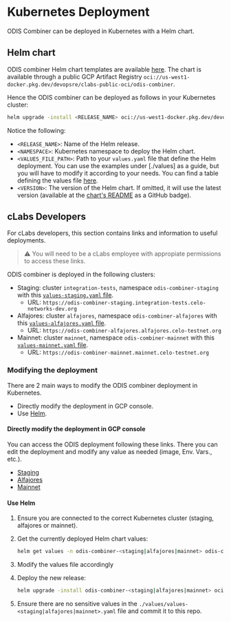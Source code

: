 # Kubernetes Deployment

ODIS Combiner can be deployed in Kubernetes with a Helm chart.

## Helm chart

ODIS combiner Helm chart templates are available [here](https://github.com/celo-org/charts/tree/main/charts/odis-combiner). The chart is available through a public GCP Artifact Registry `oci://us-west1-docker.pkg.dev/devopsre/clabs-public-oci/odis-combiner`.

Hence the ODIS combiner can be deployed as follows in your Kubernetes cluster:

```bash
helm upgrade -install <RELEASE_NAME> oci://us-west1-docker.pkg.dev/devopsre/clabs-public-oci/odis-combiner -n <NAMESPACE> --create-namespace -f <VALUES_FILE_PATH> [--version <VERSION>]
```

Notice the following:

- `<RELEASE_NAME>`: Name of the Helm release.
- `<NAMESPACE>`: Kubernetes namespace to deploy the Helm chart.
- `<VALUES_FILE_PATH>`: Path to your `values.yaml` file that define the Helm deployment. You can use the examples under [./values] as a guide, but you will have to modify it according to your needs. You can find a table defining the values file [here](https://github.com/celo-org/charts/tree/main/charts/odis-combiner#values).
- `<VERSION>`: The version of the Helm chart. If omitted, it will use the latest version (available at the [chart's README](https://github.com/celo-org/charts/tree/main/charts/odis-combiner#odis-combiner) as a GitHub badge).

## cLabs Developers

For cLabs developers, this section contains links and information to useful deployments.

> :warning: You will need to be a cLabs employee with appropiate permissions to access these links.

ODIS combiner is deployed in the following clusters:

- Staging: cluster `integration-tests`, namespace `odis-combiner-staging` with this [`values-staging.yaml` file](./values/values-staging.yaml).
  - URL: `https://odis-combiner-staging.integration-tests.celo-networks-dev.org`
- Alfajores: cluster `alfajores`, namespace `odis-combiner-alfajores` with this [`values-alfajores.yaml` file](./values/values-alfajores.yaml).
  - URL: `https://odis-combiner-alfajores.alfajores.celo-testnet.org`
- Mainnet: cluster `mainnet`, namespace `odis-combiner-mainnet` with this [`values-mainnet.yaml` file](./values/values-mainnet.yaml).
  - URL: `https://odis-combiner-mainnet.mainnet.celo-testnet.org`

### Modifying the deployment

There are 2 main ways to modify the ODIS combiner deployment in Kubernetes.

- Directly modify the deployment in GCP console.
- Use [Helm](https://helm.sh/).

#### Directly modify the deployment in GCP console

You can access the ODIS deployment following these links. There you can edit the deployment and modify any value as needed (image, Env. Vars., etc.).

- [Staging](https://console.cloud.google.com/kubernetes/deployment/us-west1-b/integration-tests/odis-combiner-staging/odis-combiner-staging/yaml/view?project=celo-testnet&supportedpurview=project)
- [Alfajores](https://console.cloud.google.com/kubernetes/deployment/us-west1-a/alfajores/odis-combiner-alfajores/odis-combiner-alfajores/yaml/view?project=celo-testnet-production&supportedpurview=project)
- [Mainnet](https://console.cloud.google.com/kubernetes/deployment/us-west1-a/mainnet/odis-combiner-mainnet/odis-combiner-mainnet/overview?project=celo-testnet-production&supportedpurview=project)

#### Use Helm

1. Ensure you are connected to the correct Kubernetes cluster (staging, alfajores or mainnet).
2. Get the currently deployed Helm chart values:

   ```bash
   helm get values -n odis-combiner-<staging|alfajores|mainnet> odis-combiner-<staging|alfajores|mainnet> -o yaml > ./values/values-<staging|alfajores|mainnet>.yaml
   ```

3. Modify the values file accordingly
4. Deploy the new release:

   ```bash
   helm upgrade -install odis-combiner-<staging|alfajores|mainnet> oci://us-west1-docker.pkg.dev/devopsre/clabs-public-oci/odis-combiner -n odis-combiner-<staging|alfajores|mainnet> -f ./values/values-<staging|alfajores|mainnet>.yaml --create-namespace --version <VERSION>
   ```

5. Ensure there are no sensitive values in the `./values/values-<staging|alfajores|mainnet>.yaml` file and commit it to this repo.
